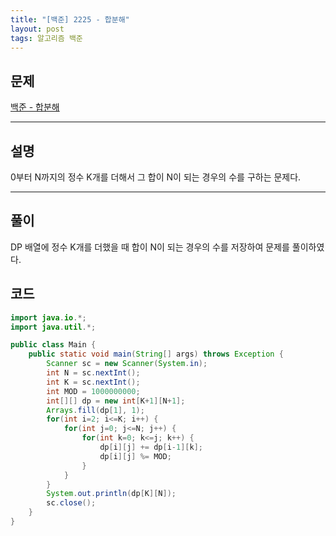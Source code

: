 ```yaml
---
title: "[백준] 2225 - 합분해"
layout: post
tags: 알고리즘 백준
---
```


## 문제
[백준 - 합분해](https://www.acmicpc.net/problem/2225)

---
## 설명
0부터 N까지의 정수 K개를 더해서 그 합이 N이 되는 경우의 수를 구하는 문제다.

---
## 풀이
DP 배열에 정수 K개를 더했을 때 합이 N이 되는 경우의 수를 저장하여 문제를 풀이하였다.


## 코드
```java
import java.io.*;
import java.util.*;

public class Main {
	public static void main(String[] args) throws Exception {
		Scanner sc = new Scanner(System.in);
		int N = sc.nextInt();
		int K = sc.nextInt();
		int MOD = 1000000000;
		int[][] dp = new int[K+1][N+1];
		Arrays.fill(dp[1], 1);
		for(int i=2; i<=K; i++) {
			for(int j=0; j<=N; j++) {
				for(int k=0; k<=j; k++) {
					dp[i][j] += dp[i-1][k];
					dp[i][j] %= MOD;
				}
			}
		}
		System.out.println(dp[K][N]);
		sc.close();
	}
}
```